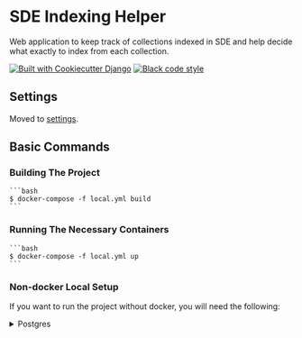 # SDE Indexing Helper

Web application to keep track of collections indexed in SDE and help decide what exactly to index from each collection.

[![Built with Cookiecutter Django](https://img.shields.io/badge/built%20with-Cookiecutter%20Django-ff69b4.svg?logo=cookiecutter)](https://github.com/cookiecutter/cookiecutter-django/)
[![Black code style](https://img.shields.io/badge/code%20style-black-000000.svg)](https://github.com/ambv/black)

## Settings

Moved to [settings](http://cookiecutter-django.readthedocs.io/en/latest/settings.html).

## Basic Commands

### Building The Project

    ```bash
    $ docker-compose -f local.yml build
    ```

### Running The Necessary Containers

    ```bash
    $ docker-compose -f local.yml up
    ```

### Non-docker Local Setup

If you want to run the project without docker, you will need the following:

<details>
<summary>Postgres</summary>

Run the following commands:

````
$ psql postgres
postgres=# create database <some database>;
postgres=# create user <some username> with password '<some password>';
postgres=# grant all privileges on database <some database> to <some username>;

# This next one is optional, but it will allow the user to create databases for testing

postgres=# alter role <some username> with superuser;
```

Now copy .env_sample in the root directory to .env. Note that in this setup we don't end up using the .envs/ directory, but instead we use the .env file.

Replace the variables in this line in the .env file: `DATABASE_URL='postgresql://<user>:<password>@localhost:5432/<database>'` with your user, password and database. Change the port if you have a different one.

You don't need to change any other variable, unless you want to use specific modules (like the GitHub code will require a GitHub token etc).

There is a section in `config/settings/base.py` which reads environment variables from this file. The line should look like `READ_DOT_ENV_FILE = env.bool("DJANGO_READ_DOT_ENV_FILE", default=True)`. Make sure either the default is True here (which it should already be), or run `export DJANGO_READ_DOT_ENV_FILE=True` in your terminal.

Run `python manage.py runserver` to test if your setup worked. You might have to run an initial migration with `python manage.py migrate`.

</details>

### Setting Up Your Users

- To create a **superuser account**, use this command:
    ```bash
    $ docker-compose -f local.yml run --rm django python manage.py createsuperuser
    ```

- To create further users, go to the admin (/admin) and create them from the "Users" section.

### Loading fixtures
Please note that currently loading fixtures will not create a fully working database. If you are starting the project from scratch, it is probably preferable to skip to the Loading the DB from a Backup section.
- To load collections
    ```bash
    $ docker-compose -f local.yml run --rm django python manage.py loaddata sde_collections/fixtures/collections.json
    ```

### Loading scraped URLs into CandidateURLs

- First make sure there is a folder in scraper/scraped_urls. There should already be an example folder.

- Then create a new spider for your Collection. An example is mast_spider.py in spiders. In the future, this will be replaced by base_spider.py

- Run the crawler with `scrapy crawl <name of your spider> -o scraped_urls/<config_folder>/urls.jsonl

- Then run this:
    ```bash
    $ docker-compose -f local.yml run --rm django python manage.py load_scraped_urls <config_folder_name>
    ```

### Loading The DB From A Backup

- If a database backup is made available, you wouldn't have to load the fixtures or the scrapped URLs anymore. This changes a few steps necessary to get the project running.

- Step 1 : Build the project (Documented Above)

- Step 2 : Run the necessary containers (Documented Above)

- Step 3 : Clear Out Contenet Types Using Django Shell

    -- Enter the Django shell in your Docker container.
        ```bash
        $ docker-compose -f local.yml run --rm django python manage.py shell
        ```

    -- In the Django shell, you can now delete the content types.
        ```bash
        from django.contrib.contenttypes.models import ContentType
        ContentType.objects.all().delete()
        ```

    -- Exit the shell.

- Step 4 : Load Your Backup Database

    Assuming your backup is a `.json` file from `dumpdata`, you'd use `loaddata` command to populate your database.

    -- If the backup file is on the local machine, make sure it's accessible to the Docker container. If the backup is outside the container, you will need to copy it inside first.
        ```bash
        $ docker cp /path/to/your/backup.json container_name:/path/inside/container/backup.json
        ```

    -- Load the data from your backup.
        ```bash
        $ docker-compose -f local.yml run --rm django python manage.py loaddata /path/inside/the/container/backup.json
        ```

    -- Once loaded, you may want to run migrations to ensure everything is aligned.
        ```bash
        $ docker-compose -f local.yml run -rm django python manage.py migrate
        ```


### Type checks

Running type checks with mypy:
    ```bash
    $ mypy sde_indexing_helper
    ```

### Test coverage

To run the tests, check your test coverage, and generate an HTML coverage report:
    ```bash
    $ coverage run -m pytest
    $ coverage html
    $ open htmlcov/index.html
    ```

#### Running tests with pytest

    ```bash
    $ pytest
    ```

### Live reloading and Sass CSS compilation

Moved to [Live reloading and SASS compilation](https://cookiecutter-django.readthedocs.io/en/latest/developing-locally.html#sass-compilation-live-reloading).

### Install Celery

Make sure Celery is installed in your environment. To install :
    ```bash
    $ pip install celery
    ```

### Install all requirements

Install all packages listed in a 'requirements' file
    ```bash
    pip install -r requirements/*.txt
    ```

### Celery

This app comes with Celery.

To run a celery worker:

```bash
cd sde_indexing_helper
celery -A config.celery_app worker -l info
````

Please note: For Celery's import magic to work, it is important _where_ the celery commands are run. If you are in the same folder with _manage.py_, you should be right.

To run [periodic tasks](https://docs.celeryq.dev/en/stable/userguide/periodic-tasks.html), you'll need to start the celery beat scheduler service. You can start it as a standalone process:

```bash
cd sde_indexing_helper
celery -A config.celery_app beat
```

or you can embed the beat service inside a worker with the `-B` option (not recommended for production use):

```bash
cd sde_indexing_helper
celery -A config.celery_app worker -B -l info
```

### Pre-Commit Hook Instructions

Hooks have to be run on every commit to automatically take care of linting and structuring.

To install pre-commit package manager :

    ```bash
    $ pip install pre-commit
    ```

Install the git hook scripts :

    ```bash
    $ pre-commit install
    ```

Run against the files :

    ```bash
    $ pre-commit run --all-files
    ```

    It's usually a good idea to run the hooks against all of the files when adding new hooks (usually `pre-commit` will only run on the chnages files during git hooks).

### Sentry

Sentry is an error logging aggregator service. You can sign up for a free account at <https://sentry.io/signup/?code=cookiecutter> or download and host it yourself.
The system is set up with reasonable defaults, including 404 logging and integration with the WSGI application.

You must set the DSN url in production.

## Deployment

The following details how to deploy this application.

### Docker

See detailed [cookiecutter-django Docker documentation](http://cookiecutter-django.readthedocs.io/en/latest/deployment-with-docker.html).

### How to import candidate URLs from the test server

Documented [here](https://github.com/NASA-IMPACT/sde-indexing-helper/wiki/How-to-bring-in-Candidate-URLs-from-the-test-server).

## Adding New Features/Fixes

New features and bugfixes should start with a [GitHub issue](https://github.com/NASA-IMPACT/sde-indexing-helper/issues). Then on local, ensure that you have the [GitHub CLI](https://cli.github.com/). Branches are made based off of existing issues, and no other way. Use the CLI to reference your issue number, like so `gh issue develop -c <issue_number>`. This will create a local branch linked to the issue, and allow GitHub to handle all the relevant linking.

Once on the branch, create a PR with `gh pr create`. You can leave the PR in draft if it's still WIP. When done, take it out of draft with `gh pr ready`.

## Job Creation

Eventually, job creation will be done seamlessly by the webapp. Until then, edit the `config.py` file with the details of what sources you want to create jobs for, then run `generate_jobs.py`.

